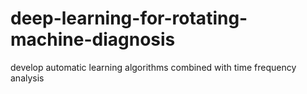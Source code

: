 # deep-learning-for-rotating-machine-diagnosis
develop automatic learning algorithms combined with time frequency analysis
